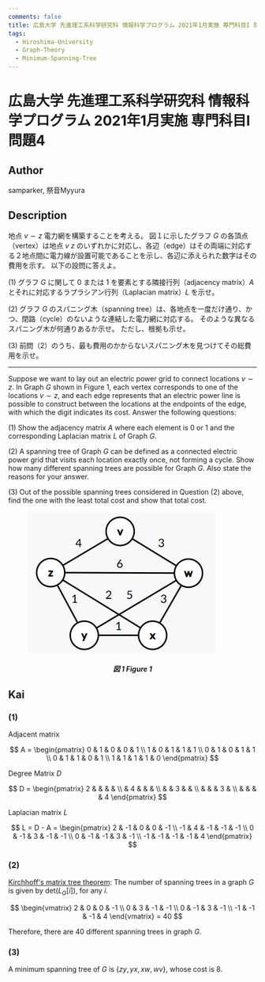 ```yaml
---
comments: false
title: 広島大学 先進理工系科学研究科 情報科学プログラム 2021年1月実施 専門科目I 問題4
tags:
  - Hiroshima-University
  - Graph-Theory
  - Minimum-Spanning-Tree
---
```

# 広島大学 先進理工系科学研究科 情報科学プログラム 2021年1月実施 専門科目I 問題4


## **Author**
samparker, 祭音Myyura

## **Description**
地点 $v \sim z$ 電力網を構築することを考える。
図１に示したグラフ $G$ の各頂点（vertex）は地点 $v ~ z$ のいずれかに対応し、各辺（edge）はその両端に対応する２地点間に電力線が設置可能であることを示し、各辺に添えられた数字はその費用を示す。
以下の設問に答えよ。

(1) グラフ $G$ に関して $0$ または $1$ を要素とする隣接行列（adjacency matrix）$A$ とそれに対応するラプラシアン行列（Laplacian matrix）$L$ を示せ。

(2) グラフ $G$ のスパニング木（spanning tree）は、各地点を一度だけ通り、かつ、閉路（cycle）のないような連結した電力網に対応する。
そのような異なるスパニング木が何通りあるか示せ。
ただし、根拠も示せ。

(3) 前問（2）のうち、最も費用のかからないスパニング木を見つけてその総費用を示せ。

--------------------------------------------------------

Suppose we want to lay out an electric power grid to connect locations $v \sim z$.
In Graph $G$ shown in Figure 1, each vertex corresponds to one of the locations $v \sim z$, and each edge represents that an electric power line is possible to construct between the locations at the endpoints of the edge, with which the digit indicates its cost.
Answer the following questions:

(1) Show the adjacency matrix $A$ where each element is $0$ or $1$ and the corresponding Laplacian matrix $L$ of Graph $G$.

(2) A spanning tree of Graph $G$ can be defined as a connected electric power grid that visits each location exactly once, not forming a cycle.
Show how many different spanning trees are possible for Graph $G$. Also state the reasons for your answer.

(3) Out of the possible spanning trees considered in Question (2) above, find the one with the least total cost and show that total cost.

<figure style="text-aligned:center;">
  <img src="https://raw.githubusercontent.com/Myyura/the_kai_project_assets/main/kakomonn/hiroshima_university/ASE/is_202101_senmon_I_4_p1.png" width="380" height="286" alt=""/>
</figure>

##### <center> 図 1 Figure 1

## **Kai**
### (1)
Adjacent matrix

$$
A = \begin{pmatrix}
    0 & 1 & 0 & 0 & 1 \\
    1 & 0 & 1 & 1 & 1 \\
    0 & 1 & 0 & 1 & 1 \\
    0 & 1 & 1 & 0 & 1 \\
    1 & 1 & 1 & 1 & 0
\end{pmatrix}
$$

Degree Matrix $D$

$$
D = \begin{pmatrix}
    2 & & & & \\
    & 4 & & & \\
    & & 3 & & \\
    & & & 3 & \\
    & & & & 4
\end{pmatrix}
$$

Laplacian matrix $L$

$$
L = D - A = \begin{pmatrix}
    2 & -1 & 0 & 0 & -1 \\
    -1 & 4 & -1 & -1 & -1 \\
    0 & -1 & 3 & -1 & -1 \\
    0 & -1 & -1 & 3 & -1 \\
    -1 & -1 & -1 & -1 & 4
\end{pmatrix}
$$

### (2)
[Kirchhoff's matrix tree theorem](https://en.wikipedia.org/wiki/Kirchhoff%27s_theorem): The number of spanning trees in a graph $G$ is given by $\text{det}(L_G[i])$, for any $i$.

$$
\begin{vmatrix}
    2 &  0 & 0 & -1 \\
    0 &  3 & -1 & -1 \\
    0 &  -1 & 3 & -1 \\
    -1 &  -1 & -1 & 4
\end{vmatrix} = 40
$$

Therefore, there are $40$ different spanning trees in graph $G$.

### (3)
A minimum spanning tree of $G$ is $\{zy, yx, xw, wv\}$, whose cost is $8$.
